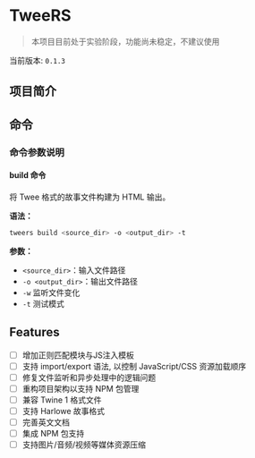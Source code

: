 # TweeRS
> 本项目目前处于实验阶段，功能尚未稳定，不建议使用

当前版本: `0.1.3`

## 项目简介

## 命令

### 命令参数说明

#### build 命令
将 Twee 格式的故事文件构建为 HTML 输出。

**语法：**

```bash
tweers build <source_dir> -o <output_dir> -t
```

**参数：**

- `<source_dir>`：输入文件路径
- `-o <output_dir>`：输出文件路径
- `-w` 监听文件变化
- `-t` 测试模式

## Features
- [ ] 增加正则匹配模块与JS注入模板
- [ ] 支持 import/export 语法, 以控制 JavaScript/CSS 资源加载顺序
- [ ] 修复文件监听和异步处理中的逻辑问题
- [ ] 重构项目架构以支持 NPM 包管理
- [ ] 兼容 Twine 1 格式文件
- [ ] 支持 Harlowe 故事格式
- [ ] 完善英文文档
- [ ] 集成 NPM 包支持
- [ ] 支持图片/音频/视频等媒体资源压缩